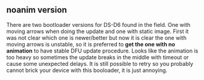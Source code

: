## noanim version

There are two bootloader versions for DS-D6 found in the field.
One with moving arrows when doing the update and one with static image.
First it was not clear which one is newer/better but now it is clear the one with moving arrows is unstable,
so it is preferred to **get the one with no animation** to have stable DFU update procedure.
Looks like the animation is too heavy so sometimes the update breaks in the middle with timeout or cause some unexpected delays.
It is still possible to retry so you probably cannot brick your device with this booloader, it is just annoying.
